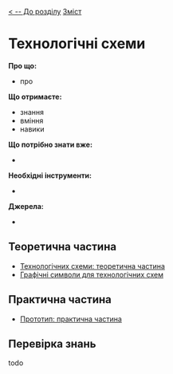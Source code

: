 [< -- До розділу](../README.md)         [Зміст](../../contents.md)

# Технологічні схеми

**Про що:**

- про 

**Що отримаєте:**

- знання 
- вміння 
- навики 

**Що потрібно знати вже:**

- 

**Необхідні інструменти:**

- 

**Джерела:** 

- 

## Теоретична частина

- [Технологічних схеми: теоретична частина](teor.md)
- [Графічні символи для технологічних схем](symbols.md)

## Практична частина

- [Прототип: практична частина](lab.md)

## Перевірка знань

todo